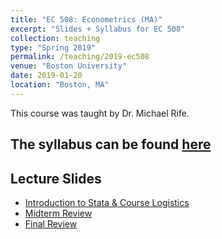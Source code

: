 ```yaml
---
title: "EC 508: Econometrics (MA)"
excerpt: "Slides + Syllabus for EC 508"
collection: teaching
type: "Spring 2019"
permalink: /teaching/2019-ec508
venue: "Boston University"
date: 2019-01-20
location: "Boston, MA"
---
```


This course was taught by Dr. Michael Rife. 

## The syllabus can be found [here](http://alex-hoagland.github.io/files/EC508_Syllabus_Spring19.pdf)

## Lecture Slides
* [Introduction to Stata & Course Logistics](http://alex-hoagland.github.io/files/EC508_IntroLecture.pdf)
* [Midterm Review](http://alex-hoagland.github.io/files/EC508_MidtermReview.pdf)
* [Final Review](http://alex-hoagland.github.io/files/EC508_FinalReview.pdf)
